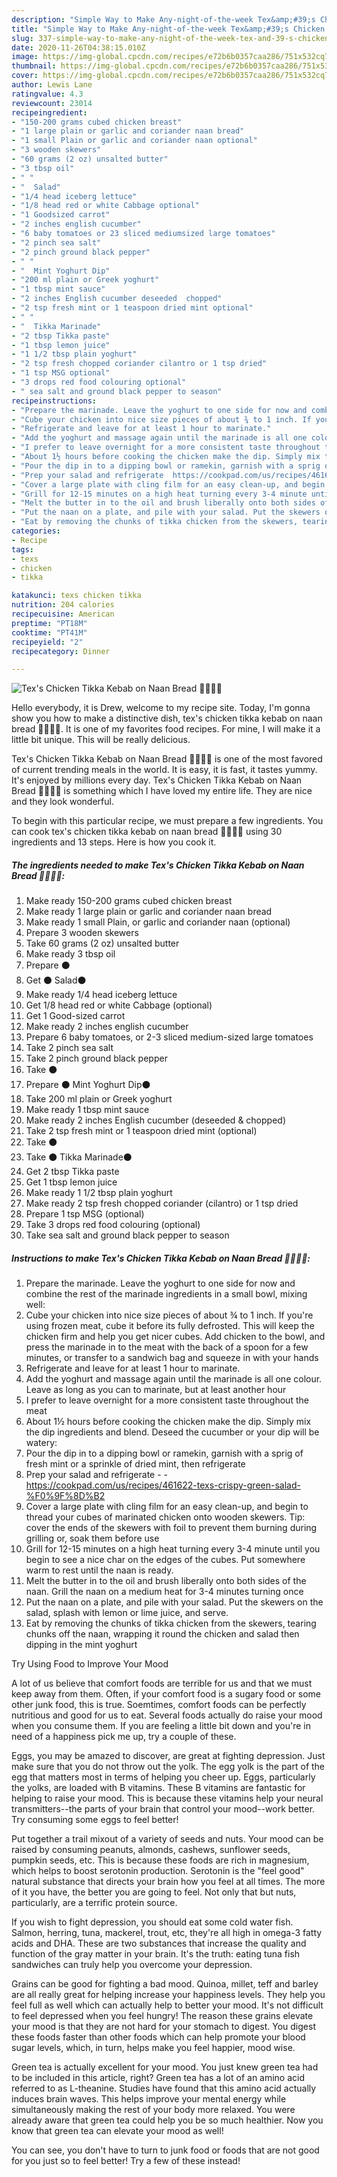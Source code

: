 ```yaml
---
description: "Simple Way to Make Any-night-of-the-week Tex&amp;#39;s Chicken Tikka Kebab on Naan Bread 🐔🍞🍲🌿"
title: "Simple Way to Make Any-night-of-the-week Tex&amp;#39;s Chicken Tikka Kebab on Naan Bread 🐔🍞🍲🌿"
slug: 337-simple-way-to-make-any-night-of-the-week-tex-and-39-s-chicken-tikka-kebab-on-naan-bread
date: 2020-11-26T04:38:15.010Z
image: https://img-global.cpcdn.com/recipes/e72b6b0357caa286/751x532cq70/texs-chicken-tikka-kebab-on-naan-bread-🐔🍞🍲🌿-recipe-main-photo.jpg
thumbnail: https://img-global.cpcdn.com/recipes/e72b6b0357caa286/751x532cq70/texs-chicken-tikka-kebab-on-naan-bread-🐔🍞🍲🌿-recipe-main-photo.jpg
cover: https://img-global.cpcdn.com/recipes/e72b6b0357caa286/751x532cq70/texs-chicken-tikka-kebab-on-naan-bread-🐔🍞🍲🌿-recipe-main-photo.jpg
author: Lewis Lane
ratingvalue: 4.3
reviewcount: 23014
recipeingredient:
- "150-200 grams cubed chicken breast"
- "1 large plain or garlic and coriander naan bread"
- "1 small Plain or garlic and coriander naan optional"
- "3 wooden skewers"
- "60 grams (2 oz) unsalted butter"
- "3 tbsp oil"
- " "
- "  Salad"
- "1/4 head iceberg lettuce"
- "1/8 head red or white Cabbage optional"
- "1 Goodsized carrot"
- "2 inches english cucumber"
- "6 baby tomatoes or 23 sliced mediumsized large tomatoes"
- "2 pinch sea salt"
- "2 pinch ground black pepper"
- " "
- "  Mint Yoghurt Dip"
- "200 ml plain or Greek yoghurt"
- "1 tbsp mint sauce"
- "2 inches English cucumber deseeded  chopped"
- "2 tsp fresh mint or 1 teaspoon dried mint optional"
- " "
- "  Tikka Marinade"
- "2 tbsp Tikka paste"
- "1 tbsp lemon juice"
- "1 1/2 tbsp plain yoghurt"
- "2 tsp fresh chopped coriander cilantro or 1 tsp dried"
- "1 tsp MSG optional"
- "3 drops red food colouring optional"
- " sea salt and ground black pepper to season"
recipeinstructions:
- "Prepare the marinade. Leave the yoghurt to one side for now and combine the rest of the marinade ingredients in a small bowl, mixing well:"
- "Cube your chicken into nice size pieces of about ¾ to 1 inch. If you&#39;re using frozen meat, cube it before its fully defrosted. This will keep the chicken firm and help you get nicer cubes. Add chicken to the bowl, and press the marinade in to the meat with the back of a spoon for a few minutes, or transfer to a sandwich bag and squeeze in with your hands"
- "Refrigerate and leave for at least 1 hour to marinate."
- "Add the yoghurt and massage again until the marinade is all one colour. Leave as long as you can to marinate, but at least another hour"
- "I prefer to leave overnight for a more consistent taste throughout the meat"
- "About 1½ hours before cooking the chicken make the dip. Simply mix the dip ingredients and blend. Deseed the cucumber or your dip will be watery:"
- "Pour the dip in to a dipping bowl or ramekin, garnish with a sprig of fresh mint or a sprinkle of dried mint, then refrigerate"
- "Prep your salad and refrigerate  https://cookpad.com/us/recipes/461622-texs-crispy-green-salad-%F0%9F%8D%B2"
- "Cover a large plate with cling film for an easy clean-up, and begin to thread your cubes of marinated chicken onto wooden skewers. Tip: cover the ends of the skewers with foil to prevent them burning during grilling or, soak them before use"
- "Grill for 12-15 minutes on a high heat turning every 3-4 minute until you begin to see a nice char on the edges of the cubes. Put somewhere warm to rest until the naan is ready."
- "Melt the butter in to the oil and brush liberally onto both sides of the naan. Grill the naan on a medium heat for 3-4 minutes turning once"
- "Put the naan on a plate, and pile with your salad. Put the skewers on the salad, splash with lemon or lime juice, and serve."
- "Eat by removing the chunks of tikka chicken from the skewers, tearing chunks off the naan, wrapping it round the chicken and salad then dipping in the mint yoghurt"
categories:
- Recipe
tags:
- texs
- chicken
- tikka

katakunci: texs chicken tikka 
nutrition: 204 calories
recipecuisine: American
preptime: "PT18M"
cooktime: "PT41M"
recipeyield: "2"
recipecategory: Dinner

---
```



![Tex&#39;s Chicken Tikka Kebab on Naan Bread 🐔🍞🍲🌿](https://img-global.cpcdn.com/recipes/e72b6b0357caa286/751x532cq70/texs-chicken-tikka-kebab-on-naan-bread-🐔🍞🍲🌿-recipe-main-photo.jpg)

Hello everybody, it is Drew, welcome to my recipe site. Today, I'm gonna show you how to make a distinctive dish, tex&#39;s chicken tikka kebab on naan bread 🐔🍞🍲🌿. It is one of my favorites food recipes. For mine, I will make it a little bit unique. This will be really delicious.

Tex&#39;s Chicken Tikka Kebab on Naan Bread 🐔🍞🍲🌿 is one of the most favored of current trending meals in the world. It is easy, it is fast, it tastes yummy. It's enjoyed by millions every day. Tex&#39;s Chicken Tikka Kebab on Naan Bread 🐔🍞🍲🌿 is something which I have loved my entire life. They are nice and they look wonderful.




To begin with this particular recipe, we must prepare a few ingredients. You can cook tex&#39;s chicken tikka kebab on naan bread 🐔🍞🍲🌿 using 30 ingredients and 13 steps. Here is how you cook it.

<!--inarticleads1-->

##### The ingredients needed to make Tex&#39;s Chicken Tikka Kebab on Naan Bread 🐔🍞🍲🌿:

1. Make ready 150-200 grams cubed chicken breast
1. Make ready 1 large plain or garlic and coriander naan bread
1. Make ready 1 small Plain, or garlic and coriander naan (optional)
1. Prepare 3 wooden skewers
1. Take 60 grams (2 oz) unsalted butter
1. Make ready 3 tbsp oil
1. Prepare  ⚫
1. Get  ⚫ Salad⚫
1. Make ready 1/4 head iceberg lettuce
1. Get 1/8 head red or white Cabbage (optional)
1. Get 1 Good-sized carrot
1. Make ready 2 inches english cucumber
1. Prepare 6 baby tomatoes, or 2-3 sliced medium-sized large tomatoes
1. Take 2 pinch sea salt
1. Take 2 pinch ground black pepper
1. Take  ⚫
1. Prepare  ⚫ Mint Yoghurt Dip⚫
1. Take 200 ml plain or Greek yoghurt
1. Make ready 1 tbsp mint sauce
1. Make ready 2 inches English cucumber (deseeded &amp; chopped)
1. Take 2 tsp fresh mint or 1 teaspoon dried mint (optional)
1. Take  ⚫
1. Take  ⚫ Tikka Marinade⚫
1. Get 2 tbsp Tikka paste
1. Get 1 tbsp lemon juice
1. Make ready 1 1/2 tbsp plain yoghurt
1. Make ready 2 tsp fresh chopped coriander (cilantro) or 1 tsp dried
1. Prepare 1 tsp MSG (optional)
1. Take 3 drops red food colouring (optional)
1. Take  sea salt and ground black pepper to season




<!--inarticleads2-->

##### Instructions to make Tex&#39;s Chicken Tikka Kebab on Naan Bread 🐔🍞🍲🌿:

1. Prepare the marinade. Leave the yoghurt to one side for now and combine the rest of the marinade ingredients in a small bowl, mixing well:
1. Cube your chicken into nice size pieces of about ¾ to 1 inch. If you&#39;re using frozen meat, cube it before its fully defrosted. This will keep the chicken firm and help you get nicer cubes. Add chicken to the bowl, and press the marinade in to the meat with the back of a spoon for a few minutes, or transfer to a sandwich bag and squeeze in with your hands
1. Refrigerate and leave for at least 1 hour to marinate.
1. Add the yoghurt and massage again until the marinade is all one colour. Leave as long as you can to marinate, but at least another hour
1. I prefer to leave overnight for a more consistent taste throughout the meat
1. About 1½ hours before cooking the chicken make the dip. Simply mix the dip ingredients and blend. Deseed the cucumber or your dip will be watery:
1. Pour the dip in to a dipping bowl or ramekin, garnish with a sprig of fresh mint or a sprinkle of dried mint, then refrigerate
1. Prep your salad and refrigerate -  - https://cookpad.com/us/recipes/461622-texs-crispy-green-salad-%F0%9F%8D%B2
1. Cover a large plate with cling film for an easy clean-up, and begin to thread your cubes of marinated chicken onto wooden skewers. Tip: cover the ends of the skewers with foil to prevent them burning during grilling or, soak them before use
1. Grill for 12-15 minutes on a high heat turning every 3-4 minute until you begin to see a nice char on the edges of the cubes. Put somewhere warm to rest until the naan is ready.
1. Melt the butter in to the oil and brush liberally onto both sides of the naan. Grill the naan on a medium heat for 3-4 minutes turning once
1. Put the naan on a plate, and pile with your salad. Put the skewers on the salad, splash with lemon or lime juice, and serve.
1. Eat by removing the chunks of tikka chicken from the skewers, tearing chunks off the naan, wrapping it round the chicken and salad then dipping in the mint yoghurt




Try Using Food to Improve Your Mood


A lot of us believe that comfort foods are terrible for us and that we must keep away from them. Often, if your comfort food is a sugary food or some other junk food, this is true. Soemtimes, comfort foods can be perfectly nutritious and good for us to eat. Several foods actually do raise your mood when you consume them. If you are feeling a little bit down and you're in need of a happiness pick me up, try a couple of these.

Eggs, you may be amazed to discover, are great at fighting depression. Just make sure that you do not throw out the yolk. The egg yolk is the part of the egg that matters most in terms of helping you cheer up. Eggs, particularly the yolks, are loaded with B vitamins. These B vitamins are fantastic for helping to raise your mood. This is because these vitamins help your neural transmitters--the parts of your brain that control your mood--work better. Try consuming some eggs to feel better!

Put together a trail mixout of a variety of seeds and nuts. Your mood can be raised by consuming peanuts, almonds, cashews, sunflower seeds, pumpkin seeds, etc. This is because these foods are rich in magnesium, which helps to boost serotonin production. Serotonin is the "feel good" natural substance that directs your brain how you feel at all times. The more of it you have, the better you are going to feel. Not only that but nuts, particularly, are a terrific protein source.

If you wish to fight depression, you should eat some cold water fish. Salmon, herring, tuna, mackerel, trout, etc, they're all high in omega-3 fatty acids and DHA. These are two substances that increase the quality and function of the gray matter in your brain. It's the truth: eating tuna fish sandwiches can truly help you overcome your depression. 

Grains can be good for fighting a bad mood. Quinoa, millet, teff and barley are all really great for helping increase your happiness levels. They help you feel full as well which can actually help to better your mood. It's not difficult to feel depressed when you feel hungry! The reason these grains elevate your mood is that they are not hard for your stomach to digest. You digest these foods faster than other foods which can help promote your blood sugar levels, which, in turn, helps make you feel happier, mood wise.

Green tea is actually excellent for your mood. You just knew green tea had to be included in this article, right? Green tea has a lot of an amino acid referred to as L-theanine. Studies have found that this amino acid actually induces brain waves. This helps improve your mental energy while simultaneously making the rest of your body more relaxed. You were already aware that green tea could help you be so much healthier. Now you know that green tea can elevate your mood as well!

You can see, you don't have to turn to junk food or foods that are not good for you just so to feel better! Try a few of these instead!

